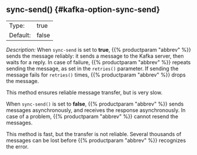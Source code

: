 ---
---
<!-- DISCLAIMER: This file is based on the syslog-ng Open Source Edition documentation https://github.com/balabit/syslog-ng-ose-guides/commit/2f4a52ee61d1ea9ad27cb4f3168b95408fddfdf2 and is used under the terms of The syslog-ng Open Source Edition Documentation License. The file has been modified by Axoflow. -->

## sync-send() {#kafka-option-sync-send}

|          |              |
| -------- | ------------ |
| Type:    | true | false |
| Default: | false        |

*Description:* When `sync-send` is set to **true**, {{% productparam "abbrev" %}} sends the message reliably: it sends a message to the Kafka server, then waits for a reply. In case of failure, {{% productparam "abbrev" %}} repeats sending the message, as set in the `retries()` parameter. If sending the message fails for `retries()` times, {{% productparam "abbrev" %}} drops the message.

This method ensures reliable message transfer, but is very slow.

When `sync-send()` is set to **false**, {{% productparam "abbrev" %}} sends messages asynchronously, and receives the response asynchronously. In case of a problem, {{% productparam "abbrev" %}} cannot resend the messages.

This method is fast, but the transfer is not reliable. Several thousands of messages can be lost before {{% productparam "abbrev" %}} recognizes the error.

